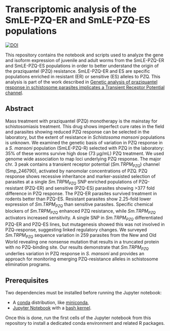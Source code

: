 # Transcriptomic analysis of the SmLE-PZQ-ER and SmLE-PZQ-ES populations

[![DOI](https://zenodo.org/badge/DOI/10.5281/zenodo.5297217.svg)](https://doi.org/10.5281/zenodo.5297217)

This repository contains the notebook and scripts used to analyze the gene and isoform expression of juvenile and adult worms from the SmLE-PZQ-ER and SmLE-PZQ-ES populations in order to better understand the origin of the praziquantel (PZQ) resistance. SmLE-PZQ-ER and ES are specific populations enriched in resistant (ER) or sensitive (ES) alleles to PZQ. This analysis is part of the work described in [Genetic analysis of praziquantel response in schistosome parasites implicates a Transient Receptor Potential channel](https://doi.org/10.1101/2021.06.09.447779). 

## Abstract

Mass treatment with praziquantel (PZQ) monotherapy is the mainstay for schistosomiasis treatment. This drug shows imperfect cure rates in the field and parasites showing reduced PZQ response can be selected in the laboratory, but the extent of resistance in *Schistosoma mansoni* populations is unknown. We examined the genetic basis of variation in PZQ response in a *S. mansoni* population (SmLE-PZQ-R) selected with PZQ in the laboratory: 35% of these worms survive high dose (73 µg/mL) PZQ treatment. We used genome wide association to map loci underlying PZQ response. The major chr. 3 peak contains a transient receptor potential (*Sm.TRPM<sub>PZQ</sub>*) channel (Smp\_246790), activated by nanomolar concentrations of PZQ. PZQ response shows recessive inheritance and marker-assisted selection of parasites at a single *Sm.TRPM<sub>PZQ</sub>* SNP enriched populations of PZQ-resistant (PZQ-ER) and sensitive (PZQ-ES) parasites showing >377 fold difference in PZQ response. The PZQ-ER parasites survived treatment in rodents better than PZQ-ES.  Resistant parasites show 2.25-fold lower expression of *Sm.TRPM<sub>PZQ</sub>* than sensitive parasites. Specific chemical blockers of *Sm.TRPM<sub>PZQ</sub>* enhanced PZQ resistance, while *Sm.TRPM<sub>PZQ</sub>* activators increased sensitivity. A single SNP in *Sm.TRPM<sub>PZQ</sub>* differentiated PZQ-ER and PZQ-ES lines, but mutagenesis showed this was not involved in PZQ-response, suggesting linked regulatory changes. We surveyed *Sm.TRPM<sub>PZQ</sub>* sequence variation in 259 parasites from the New and Old World revealing one nonsense mutation that results in a truncated protein with no PZQ-binding site. Our results demonstrate that *Sm.TRPM<sub>PZQ</sub>* underlies variation in PZQ response in *S. mansoni* and provides an approach for monitoring emerging PZQ-resistance alleles in schistosome elimination programs.

## Prerequisites

Two dependencies must be installed before running the Jupyter notebook:
* A [conda](https://docs.conda.io/en/latest/) distribution, like [miniconda](https://docs.conda.io/en/latest/miniconda.html),
* [Jupyter Notebook](https://jupyter.readthedocs.io/en/latest/install.html) with a [bash kernel](https://github.com/takluyver/bash_kernel).

Once this is done, run the first cells of the Jupyter notebook from this repository to install a dedicated conda environment and related R packages.
